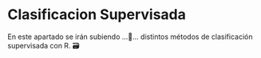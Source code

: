# Clasificacion Supervisada

En este apartado se irán subiendo ...🐢... distintos métodos de clasificación supervisada con R. 🗃

